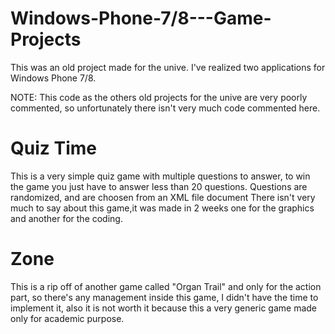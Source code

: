# Windows-Phone-7/8---Game-Projects

This was an old project made for the unive. I've realized two applications for Windows Phone 7/8.

NOTE: This code as the others old projects for the unive are very poorly commented, so unfortunately there isn't very much code commented here.

# Quiz Time

This is a very simple quiz game with multiple questions to answer, to win the game you just have to answer less than 20 questions. Questions are randomized, and are choosen from an XML file document
There isn't very much to say about this game,it was made in 2 weeks one for the graphics and another for the coding.

# Zone

This is a rip off of another game called "Organ Trail" and only for the action part, so there's any management inside this game, I didn't have the time to implement it, also it is not worth it because this a very generic game made only for academic purpose.
